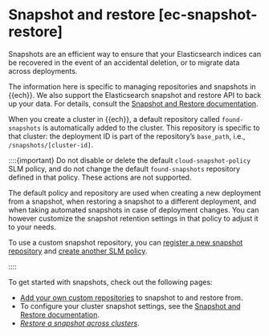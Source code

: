# Snapshot and restore [ec-snapshot-restore]

Snapshots are an efficient way to ensure that your Elasticsearch indices can be recovered in the event of an accidental deletion, or to migrate data across deployments.

The information here is specific to managing repositories and snapshots in {{ech}}. We also support the Elasticsearch snapshot and restore API to back up your data. For details, consult the [Snapshot and Restore documentation](../../../deploy-manage/tools/snapshot-and-restore.md).

When you create a cluster in {{ech}}, a default repository called `found-snapshots` is automatically added to the cluster. This repository is specific to that cluster: the deployment ID is part of the repository’s `base_path`, i.e., `/snapshots/[cluster-id]`.

::::{important} 
Do not disable or delete the default `cloud-snapshot-policy` SLM policy, and do not change the default `found-snapshots` repository defined in that policy. These actions are not supported.

The default policy and repository are used when creating a new deployment from a snapshot, when restoring a snapshot to a different deployment, and when taking automated snapshots in case of deployment changes. You can however customize the snapshot retention settings in that policy to adjust it to your needs.

To use a custom snapshot repository, you can [register a new snapshot repository](../../../deploy-manage/tools/snapshot-and-restore/self-managed.md) and [create another SLM policy](../../../deploy-manage/tools/snapshot-and-restore/create-snapshots.md#create-slm-policy).

::::


To get started with snapshots, check out the following pages:

* [Add your own custom repositories](../../../deploy-manage/tools/snapshot-and-restore/elastic-cloud-hosted.md) to snapshot to and restore from.
* To configure your cluster snapshot settings, see the [Snapshot and Restore documentation](../../../deploy-manage/tools/snapshot-and-restore.md).
* [*Restore a snapshot across clusters*](../../../deploy-manage/tools/snapshot-and-restore/restore-snapshot.md).


